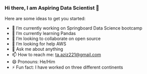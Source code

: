 ### Hi there, I am Aspiring Data Scientist 👋


Here are some ideas to get you started:

- 🔭 I’m currently working on Springboard Data Science bootcamp
- 🌱 I’m currently learning Pandas
- 👯 I’m looking to collaborate on open source
- 🤔 I’m looking for help AWS
- 💬 Ask me about anything
- 📫 How to reach me: ta.aziz221@gmail.com
- 😄 Pronouns: He/Him
- ⚡ Fun fact: I have worked on three different continents
